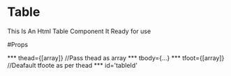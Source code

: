# Table
This Is An Html Table Component 
It Ready for use

#Props 

*** thead={[array]}   //Pass thead as array 
*** tbody={...}
*** tfoot={[array]}   //Deafault tfoote as per thead
*** id='tableId'
